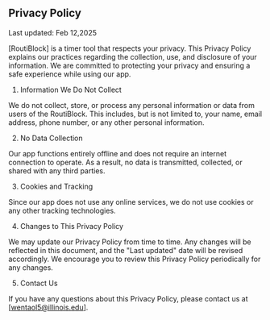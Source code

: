 ## Privacy Policy

Last updated: Feb 12,2025

[RoutiBlock] is a timer tool that respects your privacy. This Privacy Policy explains our practices regarding the collection, use, and disclosure of your information. We are committed to protecting your privacy and ensuring a safe experience while using our app.

1. Information We Do Not Collect

We do not collect, store, or process any personal information or data from users of the RoutiBlock. This includes, but is not limited to, your name, email address, phone number, or any other personal information.

2. No Data Collection

Our app functions entirely offline and does not require an internet connection to operate. As a result, no data is transmitted, collected, or shared with any third parties.

3. Cookies and Tracking

Since our app does not use any online services, we do not use cookies or any other tracking technologies.

4. Changes to This Privacy Policy

We may update our Privacy Policy from time to time. Any changes will be reflected in this document, and the "Last updated" date will be revised accordingly. We encourage you to review this Privacy Policy periodically for any changes.

5. Contact Us

If you have any questions about this Privacy Policy, please contact us at [wentaol5@illinois.edu].